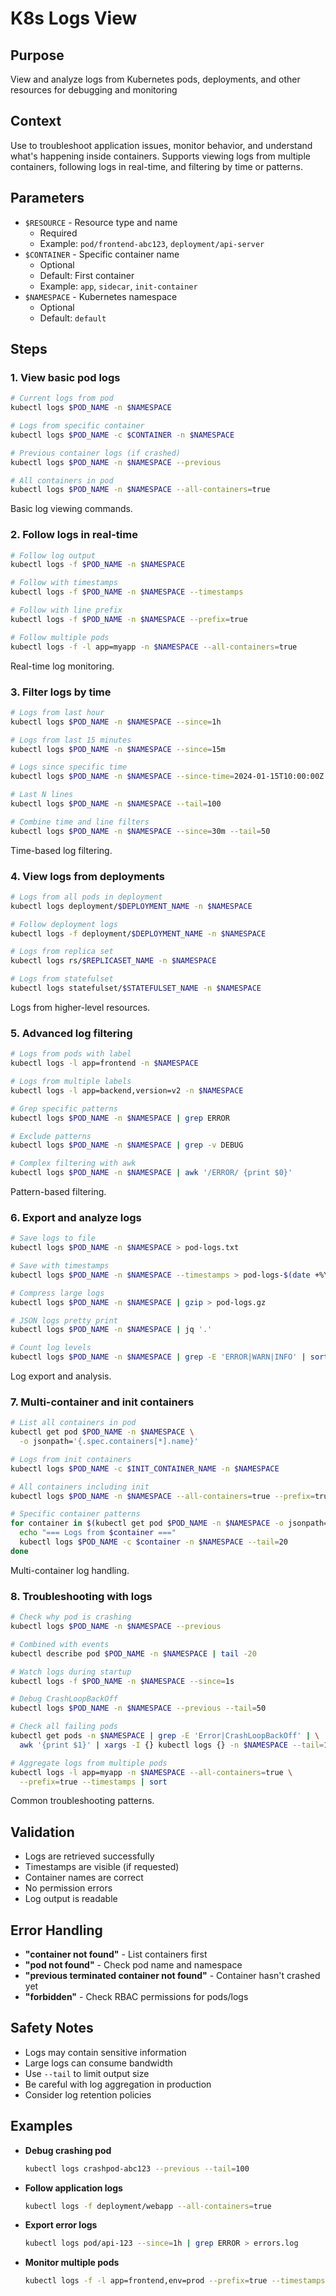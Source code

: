 # K8s Logs View

## Purpose
View and analyze logs from Kubernetes pods, deployments, and other resources for debugging and monitoring

## Context
Use to troubleshoot application issues, monitor behavior, and understand what's happening inside containers. Supports viewing logs from multiple containers, following logs in real-time, and filtering by time or patterns.

## Parameters
- `$RESOURCE` - Resource type and name
  - Required
  - Example: `pod/frontend-abc123`, `deployment/api-server`
- `$CONTAINER` - Specific container name
  - Optional
  - Default: First container
  - Example: `app`, `sidecar`, `init-container`
- `$NAMESPACE` - Kubernetes namespace
  - Optional
  - Default: `default`

## Steps

### 1. View basic pod logs
```bash
# Current logs from pod
kubectl logs $POD_NAME -n $NAMESPACE

# Logs from specific container
kubectl logs $POD_NAME -c $CONTAINER -n $NAMESPACE

# Previous container logs (if crashed)
kubectl logs $POD_NAME -n $NAMESPACE --previous

# All containers in pod
kubectl logs $POD_NAME -n $NAMESPACE --all-containers=true
```
Basic log viewing commands.

### 2. Follow logs in real-time
```bash
# Follow log output
kubectl logs -f $POD_NAME -n $NAMESPACE

# Follow with timestamps
kubectl logs -f $POD_NAME -n $NAMESPACE --timestamps

# Follow with line prefix
kubectl logs -f $POD_NAME -n $NAMESPACE --prefix=true

# Follow multiple pods
kubectl logs -f -l app=myapp -n $NAMESPACE --all-containers=true
```
Real-time log monitoring.

### 3. Filter logs by time
```bash
# Logs from last hour
kubectl logs $POD_NAME -n $NAMESPACE --since=1h

# Logs from last 15 minutes
kubectl logs $POD_NAME -n $NAMESPACE --since=15m

# Logs since specific time
kubectl logs $POD_NAME -n $NAMESPACE --since-time=2024-01-15T10:00:00Z

# Last N lines
kubectl logs $POD_NAME -n $NAMESPACE --tail=100

# Combine time and line filters
kubectl logs $POD_NAME -n $NAMESPACE --since=30m --tail=50
```
Time-based log filtering.

### 4. View logs from deployments
```bash
# Logs from all pods in deployment
kubectl logs deployment/$DEPLOYMENT_NAME -n $NAMESPACE

# Follow deployment logs
kubectl logs -f deployment/$DEPLOYMENT_NAME -n $NAMESPACE

# Logs from replica set
kubectl logs rs/$REPLICASET_NAME -n $NAMESPACE

# Logs from statefulset
kubectl logs statefulset/$STATEFULSET_NAME -n $NAMESPACE
```
Logs from higher-level resources.

### 5. Advanced log filtering
```bash
# Logs from pods with label
kubectl logs -l app=frontend -n $NAMESPACE

# Logs from multiple labels
kubectl logs -l app=backend,version=v2 -n $NAMESPACE

# Grep specific patterns
kubectl logs $POD_NAME -n $NAMESPACE | grep ERROR

# Exclude patterns
kubectl logs $POD_NAME -n $NAMESPACE | grep -v DEBUG

# Complex filtering with awk
kubectl logs $POD_NAME -n $NAMESPACE | awk '/ERROR/ {print $0}'
```
Pattern-based filtering.

### 6. Export and analyze logs
```bash
# Save logs to file
kubectl logs $POD_NAME -n $NAMESPACE > pod-logs.txt

# Save with timestamps
kubectl logs $POD_NAME -n $NAMESPACE --timestamps > pod-logs-$(date +%Y%m%d-%H%M%S).txt

# Compress large logs
kubectl logs $POD_NAME -n $NAMESPACE | gzip > pod-logs.gz

# JSON logs pretty print
kubectl logs $POD_NAME -n $NAMESPACE | jq '.'

# Count log levels
kubectl logs $POD_NAME -n $NAMESPACE | grep -E 'ERROR|WARN|INFO' | sort | uniq -c
```
Log export and analysis.

### 7. Multi-container and init containers
```bash
# List all containers in pod
kubectl get pod $POD_NAME -n $NAMESPACE \
  -o jsonpath='{.spec.containers[*].name}'

# Logs from init containers
kubectl logs $POD_NAME -c $INIT_CONTAINER_NAME -n $NAMESPACE

# All containers including init
kubectl logs $POD_NAME -n $NAMESPACE --all-containers=true --prefix=true

# Specific container patterns
for container in $(kubectl get pod $POD_NAME -n $NAMESPACE -o jsonpath='{.spec.containers[*].name}'); do
  echo "=== Logs from $container ==="
  kubectl logs $POD_NAME -c $container -n $NAMESPACE --tail=20
done
```
Multi-container log handling.

### 8. Troubleshooting with logs
```bash
# Check why pod is crashing
kubectl logs $POD_NAME -n $NAMESPACE --previous

# Combined with events
kubectl describe pod $POD_NAME -n $NAMESPACE | tail -20

# Watch logs during startup
kubectl logs -f $POD_NAME -n $NAMESPACE --since=1s

# Debug CrashLoopBackOff
kubectl logs $POD_NAME -n $NAMESPACE --previous --tail=50

# Check all failing pods
kubectl get pods -n $NAMESPACE | grep -E 'Error|CrashLoopBackOff' | \
  awk '{print $1}' | xargs -I {} kubectl logs {} -n $NAMESPACE --tail=10

# Aggregate logs from multiple pods
kubectl logs -l app=myapp -n $NAMESPACE --all-containers=true \
  --prefix=true --timestamps | sort
```
Common troubleshooting patterns.

## Validation
- Logs are retrieved successfully
- Timestamps are visible (if requested)
- Container names are correct
- No permission errors
- Log output is readable

## Error Handling
- **"container not found"** - List containers first
- **"pod not found"** - Check pod name and namespace
- **"previous terminated container not found"** - Container hasn't crashed yet
- **"forbidden"** - Check RBAC permissions for pods/logs

## Safety Notes
- Logs may contain sensitive information
- Large logs can consume bandwidth
- Use `--tail` to limit output size
- Be careful with log aggregation in production
- Consider log retention policies

## Examples
- **Debug crashing pod**
  ```bash
  kubectl logs crashpod-abc123 --previous --tail=100
  ```

- **Follow application logs**
  ```bash
  kubectl logs -f deployment/webapp --all-containers=true
  ```

- **Export error logs**
  ```bash
  kubectl logs pod/api-123 --since=1h | grep ERROR > errors.log
  ```

- **Monitor multiple pods**
  ```bash
  kubectl logs -f -l app=frontend,env=prod --prefix=true --timestamps
  ```